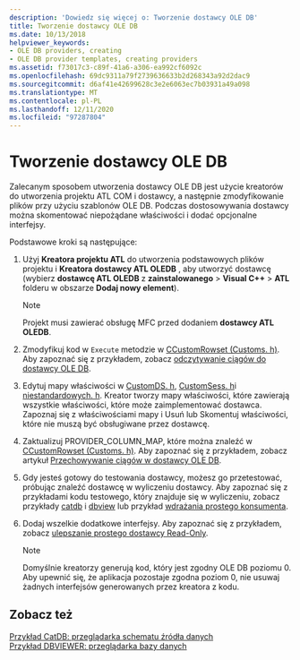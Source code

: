 ```yaml
---
description: 'Dowiedz się więcej o: Tworzenie dostawcy OLE DB'
title: Tworzenie dostawcy OLE DB
ms.date: 10/13/2018
helpviewer_keywords:
- OLE DB providers, creating
- OLE DB provider templates, creating providers
ms.assetid: f73017c3-c89f-41a6-a306-ea992cf6092c
ms.openlocfilehash: 69dc9311a79f2739636633b2d268343a92d2dac9
ms.sourcegitcommit: d6af41e42699628c3e2e6063ec7b03931a49a098
ms.translationtype: MT
ms.contentlocale: pl-PL
ms.lasthandoff: 12/11/2020
ms.locfileid: "97287804"
---
```

# <a name="creating-an-ole-db-provider"></a>Tworzenie dostawcy OLE DB

Zalecanym sposobem utworzenia dostawcy OLE DB jest użycie kreatorów do utworzenia projektu ATL COM i dostawcy, a następnie zmodyfikowanie plików przy użyciu szablonów OLE DB. Podczas dostosowywania dostawcy można skomentować niepożądane właściwości i dodać opcjonalne interfejsy.

Podstawowe kroki są następujące:

1. Użyj **Kreatora projektu ATL** do utworzenia podstawowych plików projektu i **Kreatora dostawcy ATL OLEDB** , aby utworzyć dostawcę (wybierz **dostawcę ATL OLEDB** z **zainstalowanego**  >  **Visual C++**  >  **ATL** folderu w obszarze **Dodaj nowy element**).

   > [!NOTE]
   > Projekt musi zawierać obsługę MFC przed dodaniem **dostawcy ATL OLEDB**.

1. Zmodyfikuj kod w `Execute` metodzie w [CCustomRowset (Customs. h)](cmyproviderrowset-myproviderrs-h.md). Aby zapoznać się z przykładem, zobacz [odczytywanie ciągów do dostawcy OLE DB](../../data/oledb/reading-strings-into-the-ole-db-provider.md).

1. Edytuj mapy właściwości w [CustomDS. h](cmyprovidersource-myproviderds-h.md), [CustomSess. h](cmyprovidersession-myprovidersess-h.md)i [niestandardowych. h](cmyproviderrowset-myproviderrs-h.md). Kreator tworzy mapy właściwości, które zawierają wszystkie właściwości, które może zaimplementować dostawca. Zapoznaj się z właściwościami mapy i Usuń lub Skomentuj właściwości, które nie muszą być obsługiwane przez dostawcę.

1. Zaktualizuj PROVIDER_COLUMN_MAP, które można znaleźć w [CCustomRowset (Customs. h)](cmyproviderrowset-myproviderrs-h.md). Aby zapoznać się z przykładem, zobacz artykuł [Przechowywanie ciągów w dostawcy OLE DB](../../data/oledb/storing-strings-in-the-ole-db-provider.md).

1. Gdy jesteś gotowy do testowania dostawcy, możesz go przetestować, próbując znaleźć dostawcę w wyliczeniu dostawcy. Aby zapoznać się z przykładami kodu testowego, który znajduje się w wyliczeniu, zobacz przykłady [catdb](https://github.com/Microsoft/VCSamples/tree/master/VC2008Samples/ATL/OLEDB/Consumer/catdb) i [dbview](https://github.com/Microsoft/VCSamples/tree/master/VC2008Samples/ATL/OLEDB/Consumer/dbviewer) lub przykład [wdrażania prostego konsumenta](../../data/oledb/implementing-a-simple-consumer.md).

1. Dodaj wszelkie dodatkowe interfejsy. Aby zapoznać się z przykładem, zobacz [ulepszanie prostego dostawcy Read-Only](../../data/oledb/enhancing-the-simple-read-only-provider.md).

   > [!NOTE]
   > Domyślnie kreatorzy generują kod, który jest zgodny OLE DB poziomu 0. Aby upewnić się, że aplikacja pozostaje zgodna poziom 0, nie usuwaj żadnych interfejsów generowanych przez kreatora z kodu.

## <a name="see-also"></a>Zobacz też

[Przykład CatDB: przeglądarka schematu źródła danych](https://github.com/Microsoft/VCSamples/tree/master/VC2008Samples/ATL/OLEDB/Consumer/catdb)<br/>
[Przykład DBVIEWER: przeglądarka bazy danych](https://github.com/Microsoft/VCSamples/tree/master/VC2008Samples/ATL/OLEDB/Consumer/dbviewer)
